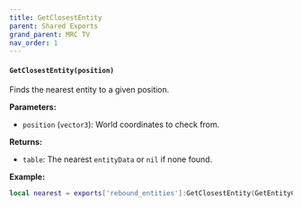 ```yaml
--- 
title: GetClosestEntity 
parent: Shared Exports 
grand_parent: MRC TV 
nav_order: 1 
--- 
```

#### `GetClosestEntity(position)`
Finds the nearest entity to a given position.

**Parameters:**
- `position` (`vector3`): World coordinates to check from.

**Returns:**
- `table`: The nearest `entityData` or `nil` if none found.

**Example:**
```lua
local nearest = exports['rebound_entities']:GetClosestEntity(GetEntityCoords(PlayerPedId()))
```

